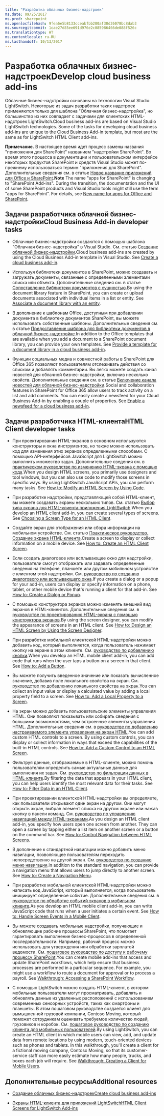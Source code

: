 ```yaml
---
title: "Разработка облачных бизнес-надстроек"
ms.date: 09/25/2017
ms.prod: sharepoint
ms.openlocfilehash: 9fea6e5b8133cceabfbb280af38d26078bc8dab3
ms.sourcegitcommit: 1cae27d85ee691d976e2c085986466de088f526c
ms.translationtype: HT
ms.contentlocale: ru-RU
ms.lasthandoff: 10/13/2017
---
```

# <a name="develop-cloud-business-add-ins"></a><span data-ttu-id="22b93-102">Разработка облачных бизнес-надстроек</span><span class="sxs-lookup"><span data-stu-id="22b93-102">Develop cloud business add-ins</span></span>
 <span data-ttu-id="22b93-p101">Облачные бизнес-надстройки основаны на технологии Visual Studio LightSwitch. Некоторые из задач разработки таких надстроек применяются только для шаблона "Облачная бизнес-надстройка", но большинство из них совпадает с задачами для клиентских HTML-надстроек LightSwitch.</span><span class="sxs-lookup"><span data-stu-id="22b93-p101">Cloud business add-ins are based on Visual Studio LightSwitch technologies. Some of the tasks for developing cloud business add-ins are unique to the Cloud Business Add-in template, but most are the same as for LightSwitch HTML Client add-ins.</span></span>
 

 <span data-ttu-id="22b93-p102">**Примечание.** В настоящее время идет процесс замены названия "приложения для SharePoint" названием "надстройки SharePoint". Во время этого процесса в документации и пользовательском интерфейсе некоторых продуктов SharePoint и средств Visual Studio может по-прежнему использоваться термин "приложения для SharePoint". Дополнительные сведения см. в статье [Новое название приложений для Office и SharePoint](new-name-for-apps-for-sharepoint.md#bk_newname).</span><span class="sxs-lookup"><span data-stu-id="22b93-p102">**Note**  The name "apps for SharePoint" is changing to "SharePoint Add-ins". During the transition, the documentation and the UI of some SharePoint products and Visual Studio tools might still use the term "apps for SharePoint". For details, see  [New name for apps for Office and SharePoint](new-name-for-apps-for-sharepoint.md#bk_newname).</span></span>
 


## <a name="cloud-business-add-in-developer-tasks"></a><span data-ttu-id="22b93-108">Задачи разработчика облачной бизнес-надстройки</span><span class="sxs-lookup"><span data-stu-id="22b93-108">Cloud Business Add-in developer tasks</span></span>


- <span data-ttu-id="22b93-p103">Облачные бизнес-надстройки создаются с помощью шаблона "Облачная бизнес-надстройка" в Visual Studio. См. статью [Создание облачной бизнес-надстройки](create-a-cloud-business-add-in.md).</span><span class="sxs-lookup"><span data-stu-id="22b93-p103">Cloud business add-ins are created by using the Cloud Business Add-in template in Visual Studio. See  [Create a cloud business add-in](create-a-cloud-business-add-in.md).</span></span>
    
 
- <span data-ttu-id="22b93-p104">Используя библиотеки документов в SharePoint, можно создавать и загружать документы, связанные с определенными элементами списка или объекта. Дополнительные сведения см. в статье  [Сопоставление библиотеки документов с сущностью](associate-a-document-library-with-an-entity.md).</span><span class="sxs-lookup"><span data-stu-id="22b93-p104">By using the document library feature in SharePoint, you can create or upload documents associated with individual items in a list or entity. See  [Associate a document library with an entity](associate-a-document-library-with-an-entity.md).</span></span>
    
 
- <span data-ttu-id="22b93-p105">В дополнение к шаблонам Office, доступным при добавлении документа в библиотеку документов SharePoint, вы можете использовать собственные шаблоны. Дополнительные сведения см. в статье  [Предоставление шаблона для библиотеки документов в облачной бизнес-надстройке](provide-a-template-for-a-document-library-in-a-cloud-business-add-in.md).</span><span class="sxs-lookup"><span data-stu-id="22b93-p105">In addition to the Office templates that are available when you add a document to a SharePoint document library, you can provide your own templates. See  [Provide a template for a document library in a cloud business add-in](provide-a-template-for-a-document-library-in-a-cloud-business-add-in.md).</span></span>
    
 
- <span data-ttu-id="22b93-p106">Функции социальных медиа и совместной работы в SharePoint для Office 365 позволяют пользователям отслеживать действия со списком и добавлять комментарии. Вы легко можете создать канал новостей для облачной бизнес-надстройки, включив несколько свойств. Дополнительные сведения см. в статье  [Включение канала новостей для облачной бизнес-надстройки](enable-a-newsfeed-for-a-cloud-business-add-in.md).</span><span class="sxs-lookup"><span data-stu-id="22b93-p106">Social and collaboration features in SharePoint for Office 365 allow users to track activity on a list and add comments. You can easily create a newsfeed for your Cloud Business Add-in by enabling a couple of properties. See  [Enable a newsfeed for a cloud business add-in](enable-a-newsfeed-for-a-cloud-business-add-in.md).</span></span>
    
 

## <a name="html-client-developer-tasks"></a><span data-ttu-id="22b93-118">Задачи разработчика HTML-клиента</span><span class="sxs-lookup"><span data-stu-id="22b93-118">HTML Client developer tasks</span></span>


- <span data-ttu-id="22b93-p107">При проектировании HTML-экранов в основном используются конструкторы и окна инструментов, но также можно использовать код для изменения этих экранов определенными способами. С помощью API-интерфейсов JavaScript для LightSwitch можно выполнить множество задач. Дополнительные сведения см. в  [практическом руководстве по изменению HTML-экрана с помощью кода](http://msdn.microsoft.com/en-us/library/jj733572.aspx).</span><span class="sxs-lookup"><span data-stu-id="22b93-p107">When you design HTML screens, you primarily use designers and tool windows, but you can also use code to modify those screens in specific ways. By using LightSwitch JavaScript APIs, you can perform many tasks. See  [How to: Modify an HTML Screen by Using Code](http://msdn.microsoft.com/en-us/library/jj733572.aspx).</span></span>
    
 
- <span data-ttu-id="22b93-p108">При разработке надстройки, представляющей собой HTML-клиент, вы можете создавать экраны нескольких типов. См. статью [Выбор типа экрана для HTML-клиента приложения LightSwitch](http://msdn.microsoft.com/en-us/library/jj713590.aspx).</span><span class="sxs-lookup"><span data-stu-id="22b93-p108">When you develop an HTML client add-in, you can create several types of screens. See  [Choosing a Screen Type for an HTML Client](http://msdn.microsoft.com/en-us/library/jj713590.aspx).</span></span>
    
 
- <span data-ttu-id="22b93-p109">Создайте экран для отображения или сбора информации на мобильном устройстве. См. статью [Практическое руководство. Создание экрана HTML-клиента](http://msdn.microsoft.com/en-us/library/jj713589.aspx).</span><span class="sxs-lookup"><span data-stu-id="22b93-p109">Create a screen to display or collect information on a mobile device. See  [How to: Create an HTML Client Screen](http://msdn.microsoft.com/en-us/library/jj713589.aspx).</span></span>
    
 
- <span data-ttu-id="22b93-p110">Если создать диалоговое или всплывающее окно для надстройки, пользователи смогут отображать или задавать определенные сведения на телефоне, планшете или другом мобильном устройстве с клиентом этой надстройки. См.  [руководство по созданию диалогового или всплывающего окна](http://msdn.microsoft.com/en-us/library/jj713587.aspx).</span><span class="sxs-lookup"><span data-stu-id="22b93-p110">If you create a dialog or a popup for your add-in, users can display or specify information on a phone, tablet, or other mobile device that's running a client for that add-in. See  [How to: Create a Dialog or Popup](http://msdn.microsoft.com/en-us/library/jj713587.aspx).</span></span>
    
 
- <span data-ttu-id="22b93-p111">С помощью конструктора экранов можно изменять внешний вид экранов в HTML-клиентов. Дополнительные сведения см. в  [руководстве по проектированию HTML-экрана с помощью конструктора экранов](http://msdn.microsoft.com/en-us/library/jj733575.aspx).</span><span class="sxs-lookup"><span data-stu-id="22b93-p111">By using the screen designer, you can modify the appearance of screens in an HTML client. See  [How to: Design an HTML Screen by Using the Screen Designer](http://msdn.microsoft.com/en-us/library/jj733575.aspx).</span></span>
    
 
- <span data-ttu-id="22b93-p112">При разработке мобильной клиентской HTML-надстройки можно добавить код, который выполняется, когда пользователь нажимает кнопку на экране в этом клиенте. См.  [руководство по добавлению кнопки](http://msdn.microsoft.com/en-us/library/jj733573.aspx).</span><span class="sxs-lookup"><span data-stu-id="22b93-p112">When you develop an HTML mobile client add-in, you can add code that runs when the user taps a button on a screen in that client. See  [How to: Add a Button](http://msdn.microsoft.com/en-us/library/jj733573.aspx).</span></span>
    
 
- <span data-ttu-id="22b93-p113">Вы можете получить введенное значение или показать вычисленное значение, добавив поле локального свойства на экран. См.  [руководство по добавлению локального свойства на экран](http://msdn.microsoft.com/en-us/library/jj733571.aspx).</span><span class="sxs-lookup"><span data-stu-id="22b93-p113">You can collect an input value or display a calculated value by adding a local property field to a screen. See  [How to: Add a Local Property to a Screen](http://msdn.microsoft.com/en-us/library/jj733571.aspx).</span></span>
    
 
- <span data-ttu-id="22b93-p114">На экран можно добавить пользовательские элементы управления HTML. Они позволяют показывать или собирать сведения с большими возможностями, чем встроенные элементы управления HTML. Дополнительные сведения см. в  [руководстве по добавлению настраиваемого элемента управления на экран HTML](http://msdn.microsoft.com/en-us/library/jj733569.aspx).</span><span class="sxs-lookup"><span data-stu-id="22b93-p114">You can add custom HTML controls to a screen. By using custom controls, you can display or collect information in ways that exceed the capabilities of the built-in HTML controls. See  [How to: Add a Custom Control to an HTML Screen](http://msdn.microsoft.com/en-us/library/jj733569.aspx).</span></span>
    
 
- <span data-ttu-id="22b93-p115">Фильтруя данные, отображаемые в HTML-клиенте, можно помочь пользователям определить самые актуальные данные для выполнения их задач. См.  [руководство по фильтрации данных в HTML-клиенте](http://msdn.microsoft.com/en-us/library/jj733574.aspx).</span><span class="sxs-lookup"><span data-stu-id="22b93-p115">By filtering the data that appears in your HTML client, you can help users identify the most relevant data for their tasks. See  [How to: Filter Data in an HTML Client](http://msdn.microsoft.com/en-us/library/jj733574.aspx).</span></span>
    
 
- <span data-ttu-id="22b93-p116">При проектировании клиентской HTML-надстройки вы определяете, как пользователи открывают один экран на другом. Они могут открыть экран, выбрав элемент списка на другом экране или нажав кнопку в панели команд. См.  [руководство по управлению навигацией между HTML-экранами](http://msdn.microsoft.com/en-us/library/jj733570.aspx).</span><span class="sxs-lookup"><span data-stu-id="22b93-p116">As you design an HTML client add-in, you specify how users open one screen from another. They can open a screen by tapping either a list item on another screen or a button on the command bar. See  [How to: Control Navigation between HTML Screens](http://msdn.microsoft.com/en-us/library/jj733570.aspx).</span></span>
    
 
- <span data-ttu-id="22b93-p117">В дополнение к стандартной навигации можно добавить меню навигации, позволяющее пользователям переходить непосредственно на другой экран. См.  [руководство по созданию меню навигации](http://msdn.microsoft.com/en-us/library/dn546744.aspx).</span><span class="sxs-lookup"><span data-stu-id="22b93-p117">In addition to the standard navigation, you can provide a navigation menu that allows users to jump directly to another screen. See  [How to: Create a Navigation Menu](http://msdn.microsoft.com/en-us/library/dn546744.aspx).</span></span>
    
 
- <span data-ttu-id="22b93-p118">При разработке мобильной клиентской HTML-надстройки можно написать код JavaScript, который выполняется, когда пользователь инициирует определенное событие. Дополнительные сведения см. в  [руководстве по обработке событий экранов в мобильном клиенте](http://msdn.microsoft.com/en-us/library/jj863131.aspx).</span><span class="sxs-lookup"><span data-stu-id="22b93-p118">As you develop an HTML mobile client add-in, you can write JavaScript code that runs when a user initiates a certain event. See  [How to: Handle Screen Events in a Mobile Client](http://msdn.microsoft.com/en-us/library/jj863131.aspx).</span></span>
    
 
- <span data-ttu-id="22b93-p119">Вы можете создавать мобильные надстройки, получающие и обновляющие рабочие процессы SharePoint, что помогает гарантировать выполнение бизнес-процессов в определенной последовательности. Например, рабочий процесс можно использовать для утверждения или обработки зарплатой ведомости. См.  [пошаговое руководство по доступу к рабочему процессу SharePoint](http://msdn.microsoft.com/en-us/library/dn282437.aspx).</span><span class="sxs-lookup"><span data-stu-id="22b93-p119">You can create mobile add-ins that access and update SharePoint workflows, which help ensure that business processes are performed in a particular sequence. For example, you might use a workflow to route a document for approval or to process a payroll. See  [Walkthrough: Accessing a SharePoint Workflow](http://msdn.microsoft.com/en-us/library/dn282437.aspx).</span></span>
    
 
- <span data-ttu-id="22b93-p120">С помощью LightSwitch можно создать HTML-клиент, в котором мобильные пользователи могут просматривать, добавлять и обновлять данные из удаленных расположений с использованием современных сенсорных устройств, таких как смартфоны и планшеты. В этом пошаговом руководстве создается клиент для вымышленной грузовой компании, Contoso Moving, который поможет сотрудникам оценивать требуемое количество людей, грузовиков и коробок. См.  [пошаговое руководство по созданию клиента для мобильных пользователей](http://msdn.microsoft.com/en-us/library/jj674624.aspx).</span><span class="sxs-lookup"><span data-stu-id="22b93-p120">By using LightSwitch, you can create an HTML client in which mobile users can view, add, and update data from remote locations by using modern, touch-oriented devices such as phones and tablets. In this walkthrough, you'll create a client for a fictional moving company, Contoso Moving, so that its customer-service staff can more easily estimate how many people, trucks, and boxes each job will require. See  [Walkthrough: Creating a Client for Mobile Users](http://msdn.microsoft.com/en-us/library/jj674624.aspx).</span></span>
    
 

## <a name="additional-resources"></a><span data-ttu-id="22b93-152">Дополнительные ресурсы</span><span class="sxs-lookup"><span data-stu-id="22b93-152">Additional resources</span></span>
<span data-ttu-id="22b93-153"><a name="bk_addresources"> </a></span><span class="sxs-lookup"><span data-stu-id="22b93-153"></span></span>


-  [<span data-ttu-id="22b93-154">Создание облачных бизнес-надстроек</span><span class="sxs-lookup"><span data-stu-id="22b93-154">Create cloud business add-ins</span></span>](create-cloud-business-add-ins.md)
    
 
-  [<span data-ttu-id="22b93-155">Экраны HTML-клиента для приложений LightSwitch</span><span class="sxs-lookup"><span data-stu-id="22b93-155">HTML Client Screens for LightSwitch Add-ins</span></span>](http://msdn.microsoft.com/en-us/library/jj674623.aspx)
    
 

